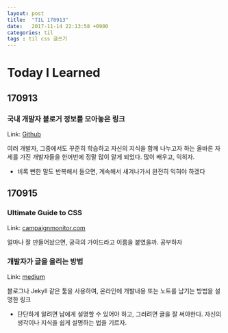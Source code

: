 ```yaml
---
layout: post
title:  "TIL 170913"
date:   2017-11-14 22:13:58 +0900
categories: til
tags : til css 글쓰기
---
```

# Today I Learned
## 170913
### 국내 개발자 블로거 정보를 모아놓은 링크
Link: [Github](https://github.com/sarojaba/awesome-devblog/blob/master/README.md)

여러 개발자, 그중에서도 꾸준히 학습하고 자신의 지식을 함께 나누고자 하는 올바른 자세를 가진 개발자들을 한꺼번에 정말 많이 알게 되었다.
많이 배우고, 익히자.

- 비록 뻔한 말도 반복해서 들으면, 계속해서 새겨나가서 완전히 익혀야 하겠다

## 170915
### Ultimate Guide to CSS
Link: [campaignmonitor.com](https://www.campaignmonitor.com/css/positioning-display/display/)

얼마나 잘 만들어놨으면, 궁극의 가이드라고 이름을 붙였을까. 공부하자

### 개발자가 글을 올리는 방법
Link: [medium](https://medium.com/happyprogrammer-in-jeju/개발자가-글을-올리는-방법-f7d35da1d49d)

블로그나 Jekyll 같은 툴을 사용하여, 온라인에 개발내용 또는 노트를 남기는 방법을 설명한 링크

- 단단하게 알려면 남에게 설명할 수 있어야 하고, 그러려면 글을 잘 써야한다. 자신의 생각이나 지식을 쉽게 설명하는 법을 기르자.
